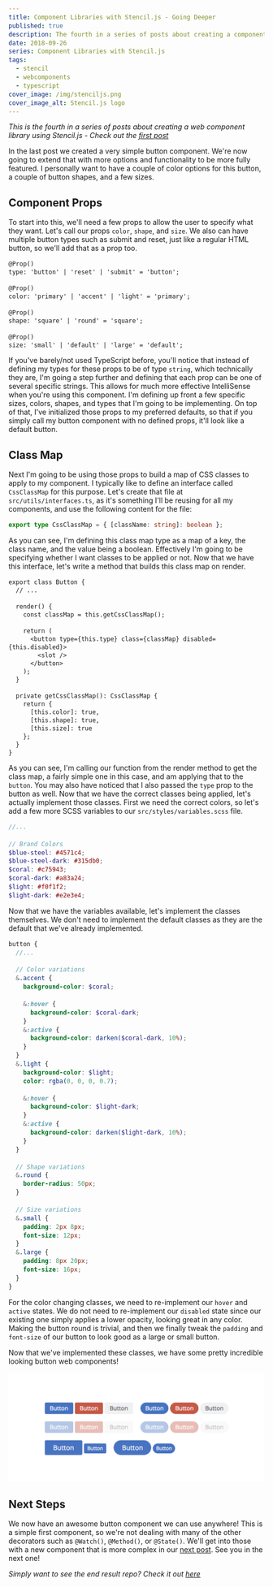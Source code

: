 ```yaml
---
title: Component Libraries with Stencil.js - Going Deeper
published: true
description: The fourth in a series of posts about creating a component library using Stencil.js
date: 2018-09-26
series: Component Libraries with Stencil.js
tags:
  - stencil
  - webcomponents
  - typescript
cover_image: /img/stenciljs.png
cover_image_alt: Stencil.js logo
---
```


_This is the fourth in a series of posts about creating a web component library using Stencil.js - Check out the [first post](/posts/about-stencil)_

In the last post we created a very simple button component. We're now going to extend that with more options and functionality to be more fully featured. I personally want to have a couple of color options for this button, a couple of button shapes, and a few sizes.

## Component Props

To start into this, we'll need a few props to allow the user to specify what they want. Let's call our props `color`, `shape`, and `size`. We also can have multiple button types such as submit and reset, just like a regular HTML button, so we'll add that as a prop too.

```tsx
@Prop()
type: 'button' | 'reset' | 'submit' = 'button';

@Prop()
color: 'primary' | 'accent' | 'light' = 'primary';

@Prop()
shape: 'square' | 'round' = 'square';

@Prop()
size: 'small' | 'default' | 'large' = 'default';
```

If you've barely/not used TypeScript before, you'll notice that instead of defining my types for these props to be of type `string`, which technically they are, I'm going a step further and defining that each prop can be one of several specific strings. This allows for much more effective IntelliSense when you're using this component. I'm defining up front a few specific sizes, colors, shapes, and types that I'm going to be implementing. On top of that, I've initialized those props to my preferred defaults, so that if you simply call my button component with no defined props, it'll look like a default button.

## Class Map

Next I'm going to be using those props to build a map of CSS classes to apply to my component. I typically like to define an interface called `CssClassMap` for this purpose. Let's create that file at `src/utils/interfaces.ts`, as it's something I'll be reusing for all my components, and use the following content for the file:

```typescript
export type CssClassMap = { [className: string]: boolean };
```

As you can see, I'm defining this class map type as a map of a key, the class name, and the value being a boolean. Effectively I'm going to be specifying whether I want classes to be applied or not. Now that we have this interface, let's write a method that builds this class map on render.

```tsx
export class Button {
  // ...

  render() {
    const classMap = this.getCssClassMap();

    return (
      <button type={this.type} class={classMap} disabled={this.disabled}>
        <slot />
      </button>
    );
  }

  private getCssClassMap(): CssClassMap {
    return {
      [this.color]: true,
      [this.shape]: true,
      [this.size]: true
    };
  }
}
```

As you can see, I'm calling our function from the render method to get the class map, a fairly simple one in this case, and am applying that to the `button`. You may also have noticed that I also passed the `type` prop to the button as well. Now that we have the correct classes being applied, let's actually implement those classes. First we need the correct colors, so let's add a few more SCSS variables to our `src/styles/variables.scss` file.

```scss
//...

// Brand Colors
$blue-steel: #4571c4;
$blue-steel-dark: #315db0;
$coral: #c75943;
$coral-dark: #a83a24;
$light: #f0f1f2;
$light-dark: #e2e3e4;
```

Now that we have the variables available, let's implement the classes themselves. We don't need to implement the default classes as they are the default that we've already implemented.

```scss
button {
  //...

  // Color variations
  &.accent {
    background-color: $coral;

    &:hover {
      background-color: $coral-dark;
    }
    &:active {
      background-color: darken($coral-dark, 10%);
    }
  }
  &.light {
    background-color: $light;
    color: rgba(0, 0, 0, 0.7);

    &:hover {
      background-color: $light-dark;
    }
    &:active {
      background-color: darken($light-dark, 10%);
    }
  }

  // Shape variations
  &.round {
    border-radius: 50px;
  }

  // Size variations
  &.small {
    padding: 2px 8px;
    font-size: 12px;
  }
  &.large {
    padding: 8px 20px;
    font-size: 16px;
  }
}
```

For the color changing classes, we need to re-implement our `hover` and `active` states. We do not need to re-implement our `disabled` state since our existing one simply applies a lower opacity, looking great in any color. Making the button round is trivial, and then we finally tweak the `padding` and `font-size` of our button to look good as a large or small button.

Now that we've implemented these classes, we have some pretty incredible looking button web components!

![buttons](/img/posts/stencil-going-deeper/buttons.png)

## Next Steps

We now have an awesome button component we can use anywhere! This is a simple first component, so we're not dealing with many of the other decorators such as `@Watch()`, `@Method()`, or `@State()`. We'll get into those with a new component that is more complex in our [next post](/posts/stencil-decorators). See you in the next one!

_Simply want to see the end result repo? Check it out [here](https://github.com/johnbwoodruff/mountain-ui)_
